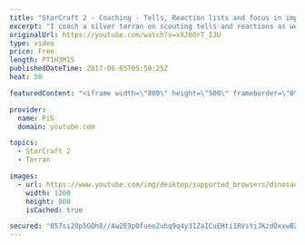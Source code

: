 ```yaml
---
title: "StarCraft 2 - Coaching - Tells, Reaction lists and focus in improvement - Silver Terran"
excerpt: "I coach a silver terran on scouting tells and reactions as well as how to focus his improvement better -- Watch live at https://www.twitch.tv/x5_pig"
originalUrl: https://youtube.com/watch?v=xXJ0OrT_IJU
type: video
price: Free
length: PT1H3M1S
publishedDateTime: 2017-06-05T05:59:25Z
heat: 50

featuredContent: "<iframe width=\"800\" height=\"500\" frameborder=\"0\" src=\"https://www.youtube.com/embed/xXJ0OrT_IJU\" allow=\"accelerometer; autoplay; encrypted-media; gyroscope; picture-in-picture\" allowfullscreen></iframe>"

provider:
  name: PiG
  domain: youtube.com

topics:
  - StarCraft 2
  - Terran

images:
  - url: https://www.youtube.com/img/desktop/supported_browsers/dinosaur.png
    width: 1200
    height: 800
    isCached: true

secured: "057si2Op5GQh8//Aw2E9pOfueo2ubq9q4y31ZaICuEHti1RVsYiJKzdOxxwBZH1LKU1vrSt5zcaHzP9v/3d7zuunNn1myYjpOhr+K3pDH6HmPfxp08M3z5dOK6FYkrKmcaBT8e4jWBFLXfxINzNq3yHPFBsh4SgNPjbsaN6O/GIoMmJVuJXXoI+5p4rDXCUoNWcVKtx1EUSo4xbaqfPR+IB/GWD4E61Z+Lsgw7lcEwQ0pVgZTQDdBAiHI2KP9Eot1XOpgDkEwHkIc1QocGeg4EuZ+mfPvNk0DTMQCkvk0oRJn6oWPLAGQGxIJTxRVuqgvPR/ZHRI73nV/M8JmJhFt98EtZKrkWZoqYfbhGpWHNIYkj/BDIrKvLKfngPfobdUe3fFaCAiVmPn1LovkLyvQm/BBdm64nv/GynldWpYbGM=;1mJJLE806BnsYLchICF0fQ=="
---
```


